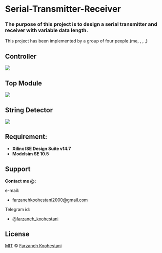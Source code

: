 # Serial-Transmitter-Receiver

### The purpose of this project is to design a serial transmitter and receiver with variable data length.

This project has been implemented by a group of four people.(me, , , ,)

## Controller
<img src="https://github.com/fark00/Serial-Transmitter-Receiver/blob/master/Sim_controller.jpg" >

## Top Module
<img src="https://github.com/fark00/Serial-Transmitter-Receiver/blob/master/Sim_top_module.jpg">

## String Detector
<img src="https://github.com/fark00/Serial-Transmitter-Receiver/blob/master/Sim_string_detector.jpg">


## Requirement:
* **Xilinx ISE Design Suite v14.7**
*  **Modelsim SE 10.5**

## Support

**Contact me @:**

e-mail:

* farzanehkoohestani2000@gmail.com

Telegram id:

* [@farzaneh_koohestani](https://t.me/farzaneh_koohestani)

## License
[MIT](https://github.com/fark00/Serial-Transmitter-Receiver/blob/master/LICENSE)
&#0169; 
[Farzaneh Koohestani](https://github.com/fark00)
